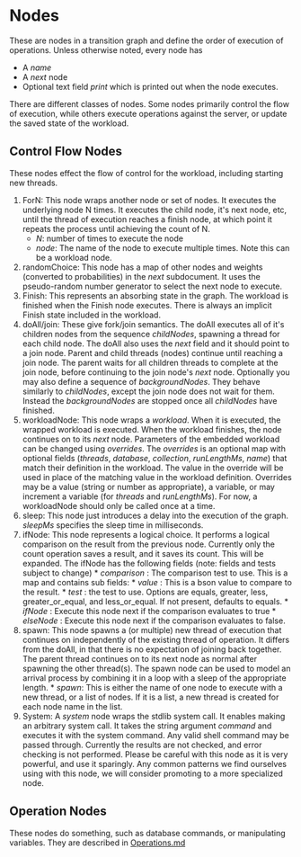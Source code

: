 Nodes
=====

These are nodes in a transition graph and define the order of
execution of operations. Unless otherwise noted, every node has

* A _name_
* A _next_ node
* Optional text field _print_ which is printed out when the node executes.

There are different classes of nodes. Some nodes primarily control the
flow of execution, while others execute operations against the server,
or update the saved state of the workload.

Control Flow Nodes
------------------

These nodes effect the flow of control for the workload, including
starting new threads.

1. ForN: This node wraps another node or set of nodes. It executes the
   underlying node N times. It executes the child node, it's next node,
   etc, until the thread of execution reaches a finish node, at which
   point it repeats the process until achieving the count of N.
   * _N_: number of times to execute the node
   * _node_: The name of the node to execute multiple times. Note this can be a
      workload node.
2. randomChoice: This node has a map of other nodes and weights
   (converted to probabilities) in the _next_ subdocument. It uses the
   pseudo-random number generator to select the next node to execute.
3. Finish: This represents an absorbing state in the graph. The
   workload is finished when the Finish node executes. There is always
   an implicit Finish state included in the workload.
4. doAll/join: These give fork/join semantics. The doAll executes all
   of it's children nodes from the sequence _childNodes_, spawning a
   thread for each child node. The doAll also uses the _next_ field
   and it should point to a join node. Parent and child threads
   (nodes) continue until reaching a
   join node. The parent waits for all children threads to complete at the
   join node, before continuing to the join node's _next_
   node. Optionally you may also define a sequence of
   _backgroundNodes_. They behave similarly to _childNodes_, except
   the join node does not wait for them. Instead the _backgroundNodes_
   are stopped once all _childNodes_ have finished.
5. workloadNode: This node wraps a _workload_. When it is executed,
   the wrapped workload is executed. When the workload finishes, the
   node continues on to its _next_ node. Parameters of the embedded
   workload can be changed using _overrides_. The _overrides_ is an optional map
   with optional fields (_threads_, _database_, _collection_,
   _runLengthMs_, _name_) that match their definition in the
   workload. The value in the override will be used in place of the
   matching value in the workload definition. Overrides may be a value
   (string or number as appropriate), a variable, or may increment a
   variable (for _threads_ and _runLengthMs_). For now, a workloadNode
   should only be called once at a time.
6. sleep: This node just introduces a delay into the execution of the
   graph. _sleepMs_ specifies the sleep time in milliseconds.
7. ifNode: This node represents a logical choice. It performs a
   logical comparison on the result from the previous node. Currently
   only the count operation saves a result, and it saves its
   count. This will be expanded. The ifNode has the following fields (note:
   fields and tests subject to change)
       * _comparison_ : The comparison test to use. This is a map and
         contains sub fields:
         * _value_ : This is a bson value to compare to the result.
         * _test_ : the test to use. Options are equals, greater,
           less, greater\_or\_equal, and less\_or\_equal. If not
           present, defaults to equals.
       * _ifNode_ : Execute this node next if the comparison evaluates
         to true
       * _elseNode_ : Execute this node next if the comparison evaluates to false.
8. spawn: This node spawns a (or multiple) new thread of execution
   that continues on independently of the existing thread of
   operation. It differs from the doAll, in that there is no
   expectation of joining back together. The parent thread continues
   on to its next node as normal after spawning the other
   thread(s). The spawn node can be used to model an arrival process
   by combining it in a loop with a sleep of the appropriate length.
       * _spawn_: This is either the name of one node to execute with
         a new thread, or a list of nodes. If it is a list, a new
         thread is created for each node name in the list.
9. System: A _system_ node wraps the stdlib system call. It enables
   making an arbitrary system call. It takes the string argument
   _command_ and executes it with the system command. Any valid shell
   command may be passed through. Currently the results are not
   checked, and error checking is not performed. Please be careful
   with this node as it is very powerful, and use it sparingly. Any
   common patterns we find ourselves using with this node, we will
   consider promoting to a more specialized node.

Operation Nodes
---------------

These nodes do something, such as database commands, or manipulating
variables. They are described in [Operations.md](Operations.md)

